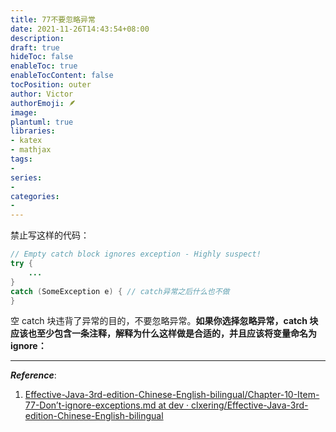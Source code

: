 ```yaml
---
title: 77不要忽略异常
date: 2021-11-26T14:43:54+08:00
description:
draft: true
hideToc: false
enableToc: true
enableTocContent: false
tocPosition: outer
author: Victor
authorEmoji: 🪶
image:
plantuml: true
libraries:
- katex
- mathjax
tags:
-
series:
-
categories:
-
---
```




禁止写这样的代码：

```java
// Empty catch block ignores exception - Highly suspect!
try {
    ...
}
catch (SomeException e) { // catch异常之后什么也不做
}

```

空 catch 块违背了异常的目的，不要忽略异常。**如果你选择忽略异常，catch 块应该也至少包含一条注释，解释为什么这样做是合适的，并且应该将变量命名为 ignore：**



---

***Reference***:

1. [Effective-Java-3rd-edition-Chinese-English-bilingual/Chapter-10-Item-77-Don’t-ignore-exceptions.md at dev · clxering/Effective-Java-3rd-edition-Chinese-English-bilingual](https://github.com/clxering/Effective-Java-3rd-edition-Chinese-English-bilingual/blob/dev/Chapter-10/Chapter-10-Item-77-Don%E2%80%99t-ignore-exceptions.md)
